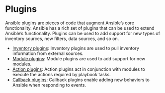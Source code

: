 # Plugins
Ansible plugins are pieces of code that augment Ansible’s core functionality. Ansible has a rich set of plugins that can be used to extend Ansible’s functionality. Plugins can be used to add support for new types of inventory sources, new filters, data sources, and so on.


- [Inventory plugins](https://docs.ansible.com/ansible/latest/plugins/inventory.html): Inventory plugins are used to pull inventory information from external sources.
- [Module plugins](https://docs.ansible.com/ansible/latest/plugins/module.html): Module plugins are used to add support for new modules.
- [Action plugins](https://docs.ansible.com/ansible/latest/plugins/action.html): Action plugins act in conjunction with modules to execute the actions required by playbook tasks.
- [Callback plugins](https://docs.ansible.com/ansible/latest/plugins/callback.html): Callback plugins enable adding new behaviors to Ansible when responding to events.

